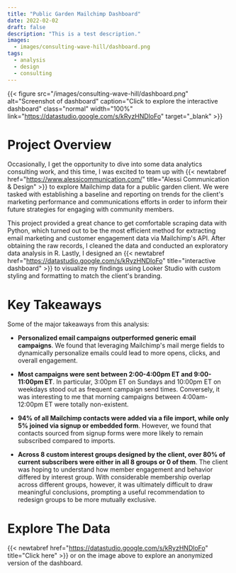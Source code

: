 ```yaml
---
title: "Public Garden Mailchimp Dashboard"
date: 2022-02-02
draft: false
description: "This is a test description."
images:
  - images/consulting-wave-hill/dashboard.png
tags: 
  - analysis
  - design
  - consulting
---
```


{{< figure src="/images/consulting-wave-hill/dashboard.png" alt="Screenshot of dashboard" caption="Click to explore the interactive dashboard" class="normal" width="100%" link="https://datastudio.google.com/s/kRyzHNDloFo" target="_blank" >}} 

# Project Overview
Occasionally, I get the opportunity to dive into some data analytics consulting work, and this time, I was excited to team up with {{< newtabref href="https://www.alessicommunication.com/" title="Alessi Communication & Design" >}} to explore Mailchimp data for a public garden client. We were tasked with establishing a baseline and reporting on trends for the client's marketing performance and communications efforts in order to inform their future strategies for engaging with community members.  

This project provided a great chance to get comfortable scraping data with Python, which turned out to be the most efficient method for extracting email marketing and customer engagement data via Mailchimp's API. After obtaining the raw records, I cleaned the data and conducted an exploratory data analysis in R. Lastly, I designed an {{< newtabref href="https://datastudio.google.com/s/kRyzHNDloFo" title="interactive dashboard" >}} to visualize my findings using Looker Studio with custom styling and formatting to match the client's branding. 

# Key Takeaways
Some of the major takeaways from this analysis:

* **Personalized email campaigns outperformed generic email campaigns**. We found that leveraging Mailchimp's mail merge fields to dynamically personalize emails could lead to more opens, clicks, and overall engagement. 

* **Most campaigns were sent between 2:00-4:00pm ET and 9:00-11:00pm ET**. In particular, 3:00pm ET on Sundays and 10:00pm ET on weekdays stood out as frequent campaign send times. Conversely, it was interesting to me that morning campaigns between 4:00am-12:00pm ET were totally non-existent. 

* **94% of all Mailchimp contacts were added via a file import, while only 5% joined via signup or embedded form**. However, we found that contacts sourced from signup forms were more likely to remain subscribed compared to imports.

* **Across 8 custom interest groups designed by the client, over 80% of current subscribers were either in all 8 groups or 0 of them**. The client was hoping to understand how member engagement and behavior differed by interest group. With considerable membership overlap across different groups, however, it was ultimately difficult to draw meaningful conclusions, prompting a useful recommendation to redesign groups to be more mutually exclusive. 

# Explore The Data
{{< newtabref href="https://datastudio.google.com/s/kRyzHNDloFo" title="Click here" >}} or on the image above to explore an anonymized version of the dashboard.